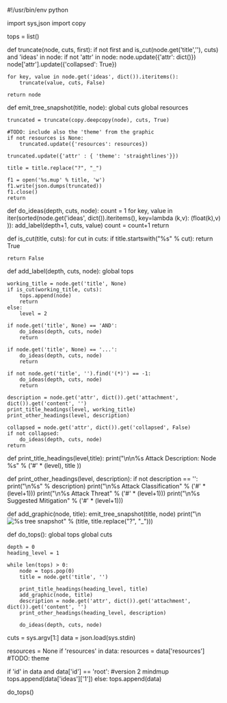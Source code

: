 #!/usr/bin/env python

import sys,json
import copy

tops = list()

def truncate(node, cuts, first):
	if not first and is_cut(node.get('title',''), cuts) and 'ideas' in node:
		if not 'attr' in node:
			node.update({'attr': dict()})
		node['attr'].update({'collapsed': True})

	for key, value in node.get('ideas', dict()).iteritems():
		truncate(value, cuts, False)

	return node

def emit_tree_snapshot(title, node):
	global cuts
	global resources

	truncated = truncate(copy.deepcopy(node), cuts, True)

	#TODO: include also the 'theme' from the graphic
	if not resources is None:
		truncated.update({'resources': resources})

	truncated.update({'attr' : { 'theme': 'straightlines'}})

	title = title.replace("?", "_")

	f1 = open('%s.mup' % title, 'w')
	f1.write(json.dumps(truncated))
	f1.close()
	return

def do_ideas(depth, cuts, node):
	count = 1
	for key, value in iter(sorted(node.get('ideas', dict()).iteritems(), key=lambda (k,v): (float(k),v) )):
		add_label(depth+1, cuts, value)
		count = count+1
	return

def is_cut(title, cuts):
	for cut in cuts:
		if title.startswith("%s" % cut):
			return True
	
	return False

def add_label(depth, cuts, node):
	global tops

	working_title = node.get('title', None)
	if is_cut(working_title, cuts):
		tops.append(node)
		return
	else:
		level = 2

	if node.get('title', None) == 'AND':
		do_ideas(depth, cuts, node)
		return

	if node.get('title', None) == '...':
		do_ideas(depth, cuts, node)
		return

	if not node.get('title', '').find('(*)') == -1:
		do_ideas(depth, cuts, node)
		return

	description = node.get('attr', dict()).get('attachment', dict()).get('content', '')
	print_title_headings(level, working_title)
	print_other_headings(level, description)

	collapsed = node.get('attr', dict()).get('collapsed', False)
	if not collapsed:
		do_ideas(depth, cuts, node)
	return

def print_title_headings(level,title):
	print("\n\n%s Attack Description: Node %s" % ('#' * (level), title ))

def print_other_headings(level, description):
	if not description == '':
		print("\n%s" % description)
	print("\n%s Attack Classification" % ('#' * (level+1)))
	print("\n%s Attack Threat" % ('#' * (level+1)))
	print("\n%s Suggested Mitigation" % ('#' * (level+1)))

def add_graphic(node, title):
	emit_tree_snapshot(title, node)
	print("\n![%s tree snapshot](%s.png)" % (title, title.replace("?", "_")))

def do_tops():
	global tops
	global cuts

	depth = 0
	heading_level = 1

	while len(tops) > 0:
		node = tops.pop(0)
		title = node.get('title', '')

		print_title_headings(heading_level, title)
		add_graphic(node, title)
		description = node.get('attr', dict()).get('attachment', dict()).get('content', '')
		print_other_headings(heading_level, description)

		do_ideas(depth, cuts, node)


cuts = sys.argv[1:]
data = json.load(sys.stdin)

resources = None
if 'resources' in data:
	resources = data['resources']
#TODO: theme

if 'id' in data and data['id'] == 'root':
	#version 2 mindmup
	tops.append(data['ideas']['1'])
else:
	tops.append(data)

do_tops()
